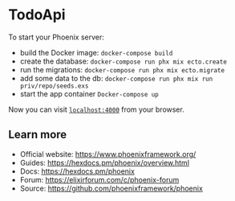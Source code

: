 # TodoApi

To start your Phoenix server:

  * build the Docker image: `docker-compose build`
  * create the database: `docker-compose run phx mix ecto.create`
  * run the migrations: `docker-compose run phx mix ecto.migrate`
  * add some data to the db: `docker-compose run phx mix run priv/repo/seeds.exs`
  * start the app container `Docker-compose up`

Now you can visit [`localhost:4000`](http://localhost:4000) from your browser.

## Learn more

  * Official website: https://www.phoenixframework.org/
  * Guides: https://hexdocs.pm/phoenix/overview.html
  * Docs: https://hexdocs.pm/phoenix
  * Forum: https://elixirforum.com/c/phoenix-forum
  * Source: https://github.com/phoenixframework/phoenix
